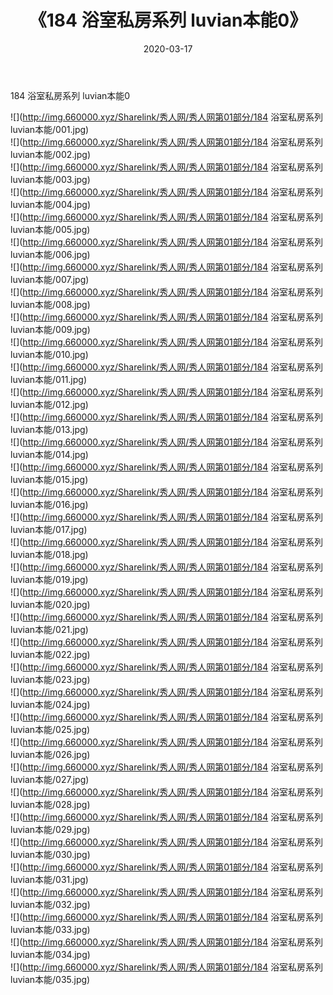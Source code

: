 ﻿---
layout: post
title:  《184 浴室私房系列 luvian本能0》
date:   2020-03-17
img: http://img.660000.xyz/Sharelink/秀人网/秀人网第01部分/184 浴室私房系列 luvian本能0/000.jpg
categories: [美女, 清纯, 唯美]
---

184 浴室私房系列 luvian本能0

  ![](http://img.660000.xyz/Sharelink/秀人网/秀人网第01部分/184 浴室私房系列 luvian本能/001.jpg) <br> ![](http://img.660000.xyz/Sharelink/秀人网/秀人网第01部分/184 浴室私房系列 luvian本能/002.jpg) <br> ![](http://img.660000.xyz/Sharelink/秀人网/秀人网第01部分/184 浴室私房系列 luvian本能/003.jpg) <br> ![](http://img.660000.xyz/Sharelink/秀人网/秀人网第01部分/184 浴室私房系列 luvian本能/004.jpg) <br> ![](http://img.660000.xyz/Sharelink/秀人网/秀人网第01部分/184 浴室私房系列 luvian本能/005.jpg) <br> ![](http://img.660000.xyz/Sharelink/秀人网/秀人网第01部分/184 浴室私房系列 luvian本能/006.jpg) <br> ![](http://img.660000.xyz/Sharelink/秀人网/秀人网第01部分/184 浴室私房系列 luvian本能/007.jpg) <br> ![](http://img.660000.xyz/Sharelink/秀人网/秀人网第01部分/184 浴室私房系列 luvian本能/008.jpg) <br> ![](http://img.660000.xyz/Sharelink/秀人网/秀人网第01部分/184 浴室私房系列 luvian本能/009.jpg) <br> ![](http://img.660000.xyz/Sharelink/秀人网/秀人网第01部分/184 浴室私房系列 luvian本能/010.jpg) <br> ![](http://img.660000.xyz/Sharelink/秀人网/秀人网第01部分/184 浴室私房系列 luvian本能/011.jpg) <br> ![](http://img.660000.xyz/Sharelink/秀人网/秀人网第01部分/184 浴室私房系列 luvian本能/012.jpg) <br> ![](http://img.660000.xyz/Sharelink/秀人网/秀人网第01部分/184 浴室私房系列 luvian本能/013.jpg) <br> ![](http://img.660000.xyz/Sharelink/秀人网/秀人网第01部分/184 浴室私房系列 luvian本能/014.jpg) <br> ![](http://img.660000.xyz/Sharelink/秀人网/秀人网第01部分/184 浴室私房系列 luvian本能/015.jpg) <br> ![](http://img.660000.xyz/Sharelink/秀人网/秀人网第01部分/184 浴室私房系列 luvian本能/016.jpg) <br> ![](http://img.660000.xyz/Sharelink/秀人网/秀人网第01部分/184 浴室私房系列 luvian本能/017.jpg) <br> ![](http://img.660000.xyz/Sharelink/秀人网/秀人网第01部分/184 浴室私房系列 luvian本能/018.jpg) <br> ![](http://img.660000.xyz/Sharelink/秀人网/秀人网第01部分/184 浴室私房系列 luvian本能/019.jpg) <br> ![](http://img.660000.xyz/Sharelink/秀人网/秀人网第01部分/184 浴室私房系列 luvian本能/020.jpg) <br> ![](http://img.660000.xyz/Sharelink/秀人网/秀人网第01部分/184 浴室私房系列 luvian本能/021.jpg) <br> ![](http://img.660000.xyz/Sharelink/秀人网/秀人网第01部分/184 浴室私房系列 luvian本能/022.jpg) <br> ![](http://img.660000.xyz/Sharelink/秀人网/秀人网第01部分/184 浴室私房系列 luvian本能/023.jpg) <br> ![](http://img.660000.xyz/Sharelink/秀人网/秀人网第01部分/184 浴室私房系列 luvian本能/024.jpg) <br> ![](http://img.660000.xyz/Sharelink/秀人网/秀人网第01部分/184 浴室私房系列 luvian本能/025.jpg) <br> ![](http://img.660000.xyz/Sharelink/秀人网/秀人网第01部分/184 浴室私房系列 luvian本能/026.jpg) <br> ![](http://img.660000.xyz/Sharelink/秀人网/秀人网第01部分/184 浴室私房系列 luvian本能/027.jpg) <br> ![](http://img.660000.xyz/Sharelink/秀人网/秀人网第01部分/184 浴室私房系列 luvian本能/028.jpg) <br> ![](http://img.660000.xyz/Sharelink/秀人网/秀人网第01部分/184 浴室私房系列 luvian本能/029.jpg) <br> ![](http://img.660000.xyz/Sharelink/秀人网/秀人网第01部分/184 浴室私房系列 luvian本能/030.jpg) <br> ![](http://img.660000.xyz/Sharelink/秀人网/秀人网第01部分/184 浴室私房系列 luvian本能/031.jpg) <br> ![](http://img.660000.xyz/Sharelink/秀人网/秀人网第01部分/184 浴室私房系列 luvian本能/032.jpg) <br> ![](http://img.660000.xyz/Sharelink/秀人网/秀人网第01部分/184 浴室私房系列 luvian本能/033.jpg) <br> ![](http://img.660000.xyz/Sharelink/秀人网/秀人网第01部分/184 浴室私房系列 luvian本能/034.jpg) <br> ![](http://img.660000.xyz/Sharelink/秀人网/秀人网第01部分/184 浴室私房系列 luvian本能/035.jpg) <br>